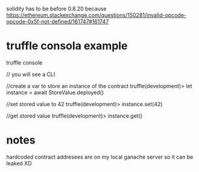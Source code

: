 solidity has to be before 0.8.20 because https://ethereum.stackexchange.com/questions/150281/invalid-opcode-opcode-0x5f-not-defined/161747#161747

# truffle consola example

truffle console

// you will see a CLI

//create  a var to store an instance of the contract
truffle(development)> let instance = await StoreValue.deployed()

//set stored value to 42 
truffle(development)> instance.set(42)

//get stored value
truffle(development)> instance.get()

# notes

hardcoded contract addresees are on my local ganache server so it can be leaked XD
